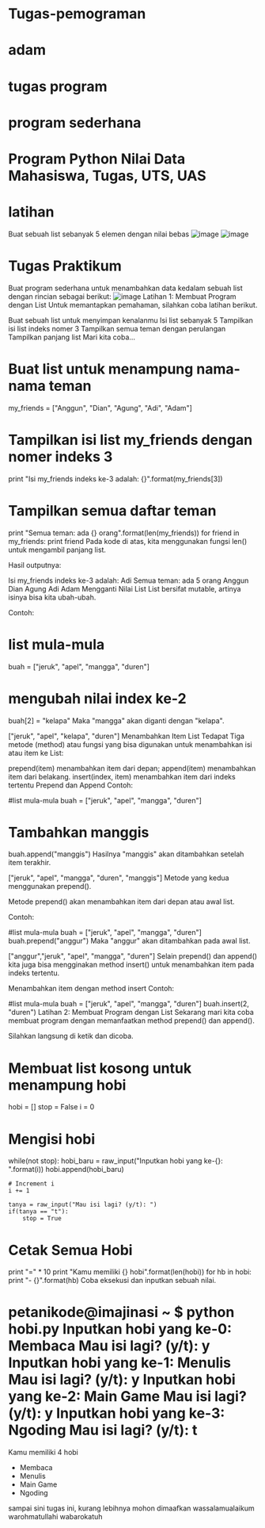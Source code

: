 # Tugas-pemograman
# adam
# tugas program
# program sederhana
# Program Python Nilai Data Mahasiswa, Tugas, UTS, UAS
# latihan
Buat sebuah list sebanyak 5 elemen dengan nilai bebas
![image](https://user-images.githubusercontent.com/92682351/143780308-df0b09b6-3ecd-493b-a6c3-6b5a74b0e35b.png)
![image](https://user-images.githubusercontent.com/92682351/143780323-199bdcc5-7b19-4205-8e0a-a9eda347f283.png)
# Tugas Praktikum
Buat program sederhana untuk menambahkan data kedalam sebuah list dengan rincian sebagai berikut:
![image](https://user-images.githubusercontent.com/92682351/143780444-0e05b115-cc13-4c67-ae6a-aa9ab2de7cd0.png)
Latihan 1: Membuat Program dengan List
Untuk memantapkan pemahaman, silahkan coba latihan berikut.

Buat sebuah list untuk menyimpan kenalanmu
Isi list sebanyak 5
Tampilkan isi list indeks nomer 3
Tampilkan semua teman dengan perulangan
Tampilkan panjang list
Mari kita coba…

# Buat list untuk menampung nama-nama teman
my_friends = ["Anggun", "Dian", "Agung", "Adi", "Adam"]

# Tampilkan isi list my_friends dengan nomer indeks 3
print "Isi my_friends indeks ke-3 adalah: {}".format(my_friends[3])

# Tampilkan semua daftar teman
print "Semua teman: ada {} orang".format(len(my_friends))
for friend in my_friends:
    print friend
Pada kode di atas, kita menggunakan fungsi len() untuk mengambil panjang list.

Hasil outputnya:

Isi my_friends indeks ke-3 adalah: Adi
Semua teman: ada 5 orang
Anggun
Dian
Agung
Adi
Adam
Mengganti Nilai List
List bersifat mutable, artinya isinya bisa kita ubah-ubah.

Contoh:

# list mula-mula
buah = ["jeruk", "apel", "mangga", "duren"]
# mengubah nilai index ke-2
buah[2] = "kelapa"
Maka "mangga" akan diganti dengan "kelapa".

["jeruk", "apel", "kelapa", "duren"]
Menambahkan Item List
Tedapat Tiga metode (method) atau fungsi yang bisa digunakan untuk menambahkan isi atau item ke List:

prepend(item) menambahkan item dari depan;
append(item) menambahkan item dari belakang.
insert(index, item) menambahkan item dari indeks tertentu
Prepend dan Append
Contoh:

#list mula-mula
buah = ["jeruk", "apel", "mangga", "duren"]
# Tambahkan manggis
buah.append("manggis")
Hasilnya "manggis" akan ditambahkan setelah item terakhir.

["jeruk", "apel", "mangga", "duren", "manggis"]
Metode yang kedua menggunakan prepend().

Metode prepend() akan menambahkan item dari depan atau awal list.

Contoh:

#list mula-mula
buah = ["jeruk", "apel", "mangga", "duren"]
buah.prepend("anggur")
Maka "anggur" akan ditambahkan pada awal list.

["anggur","jeruk", "apel", "mangga", "duren"]
Selain prepend() dan append() kita juga bisa mengginakan method insert() untuk menambahkan item pada indeks tertentu.

Menambahkan item dengan method insert
Contoh:

#list mula-mula
buah = ["jeruk", "apel", "mangga", "duren"]
buah.insert(2, "duren")
Latihan 2: Membuat Program dengan List
Sekarang mari kita coba membuat program dengan memanfaatkan method prepend() dan append().

Silahkan langsung di ketik dan dicoba.

# Membuat list kosong untuk menampung hobi
hobi = []
stop = False
i = 0

# Mengisi hobi
while(not stop):
    hobi_baru = raw_input("Inputkan hobi yang ke-{}: ".format(i))
    hobi.append(hobi_baru)

    # Increment i
    i += 1
    
    tanya = raw_input("Mau isi lagi? (y/t): ")
    if(tanya == "t"): 
        stop = True


# Cetak Semua Hobi
print "=" * 10 
print "Kamu memiliki {} hobi".format(len(hobi))
for hb in hobi:
    print "- {}".format(hb)
Coba eksekusi dan inputkan sebuah nilai.

petanikode@imajinasi ~ $ python hobi.py 
Inputkan hobi yang ke-0: Membaca
Mau isi lagi? (y/t): y
Inputkan hobi yang ke-1: Menulis
Mau isi lagi? (y/t): y
Inputkan hobi yang ke-2: Main Game
Mau isi lagi? (y/t): y
Inputkan hobi yang ke-3: Ngoding
Mau isi lagi? (y/t): t
==========
Kamu memiliki 4 hobi
- Membaca
- Menulis
- Main Game
- Ngoding

sampai sini tugas ini, kurang lebihnya mohon dimaafkan wassalamualaikum warohmatullahi wabarokatuh
